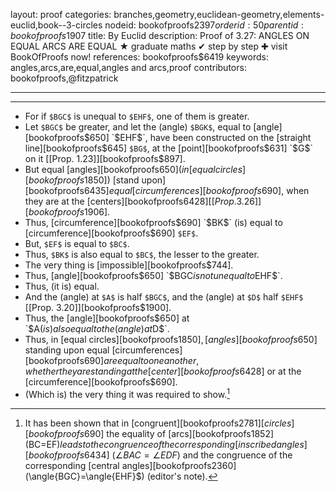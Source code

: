 layout: proof
categories: branches,geometry,euclidean-geometry,elements-euclid,book--3-circles
nodeid: bookofproofs$2397
orderid: 50
parentid: bookofproofs$1907
title: By Euclid
description:  Proof of 3.27: ANGLES ON EQUAL ARCS ARE EQUAL &#9733; graduate maths &#10004; step by step &#10010; visit BookOfProofs now!
references: bookofproofs$6419
keywords: angles,arcs,are,equal,angles and arcs,proof
contributors: bookofproofs,@fitzpatrick

---


---



* For if `$BGC$` is unequal to `$EHF$`, one of them is greater.
* Let `$BGC$` be greater, and let the (angle) `$BGK$`, equal to [angle][bookofproofs$650] `$EHF$`, have been constructed on the [straight line][bookofproofs$645] `$BG$`, at the [point][bookofproofs$631] `$G$` on it [[Prop. 1.23]][bookofproofs$897].
* But equal [angles][bookofproofs$650] (in [equal circles][bookofproofs$1850]) [stand upon][bookofproofs$6435] equal [circumferences][bookofproofs$690], when they are at the [centers][bookofproofs$6428] [[Prop. 3.26]][bookofproofs$1906].
* Thus, [circumference][bookofproofs$690] `$BK$` (is) equal to [circumference][bookofproofs$690] `$EF$`.
* But, `$EF$` is equal to `$BC$`.
* Thus, `$BK$` is also equal to `$BC$`, the lesser to the greater.
* The very thing is [impossible][bookofproofs$744].
* Thus, [angle][bookofproofs$650] `$BGC$` is not unequal to `$EHF$`.
* Thus, (it is) equal.
* And the (angle) at `$A$` is half `$BGC$`, and the (angle) at `$D$` half `$EHF$` [[Prop. 3.20]][bookofproofs$1900].
* Thus, the [angle][bookofproofs$650] at `$A$` (is) also equal to the (angle) at `$D$`.
* Thus, in [equal circles][bookofproofs$1850], [angles][bookofproofs$650] standing upon equal [circumferences][bookofproofs$690] are equal to one another, whether they are standing at the [center][bookofproofs$6428] or at the [circumference][bookofproofs$690].
* (Which is) the very thing it was required to show.[^1]

[^1]: It has been shown that in [congruent][bookofproofs$2781] [circles][bookofproofs$690] the equality of [arcs][bookofproofs$1852] ($BC=EF$) leads to the congruence of the corresponding [inscribed angles][bookofproofs$6434] ($\angle{BAC}=\angle{EDF}$) and the congruence of the corresponding [central angles][bookofproofs$2360] ($\angle{BGC}=\angle{EHF}$) (editor's note).

